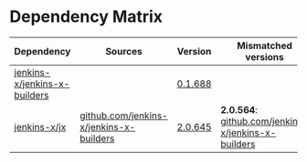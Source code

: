 # Dependency Matrix

Dependency | Sources | Version | Mismatched versions
---------- | ------- | ------- | -------------------
[jenkins-x/jenkins-x-builders](https://github.com/jenkins-x/jenkins-x-builders.git) |  | [0.1.688]() | 
[jenkins-x/jx](https://github.com/jenkins-x/jx.git) | [github.com/jenkins-x/jenkins-x-builders](https://github.com/jenkins-x/jenkins-x-builders) | [2.0.645](https://github.com/jenkins-x/jx/releases/tag/v2.0.645) | **2.0.564**: [github.com/jenkins-x/jenkins-x-builders](https://github.com/jenkins-x/jenkins-x-builders)
